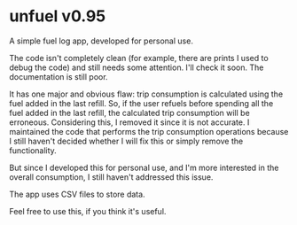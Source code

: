 unfuel v0.95
======

A simple fuel log app, developed for personal use.

The code isn't completely clean (for example, there are prints I used to debug the code) and still needs some attention. I'll check it soon.
The documentation is still poor.

It has one major and obvious flaw: trip consumption is calculated using the fuel added in the last refill. 
So, if the user refuels before spending all the fuel added in the last refill, the calculated trip consumption will be erroneous. 
Considering this, I removed it since it is not accurate. I maintained the code that performs the trip consumption operations because I still haven't decided whether I will fix this or simply remove the functionality.

But since I developed this for personal use, and I'm more interested in the overall consumption, I still haven't addressed this issue.

The app uses CSV files to store data.

Feel free to use this, if you think it's useful.
